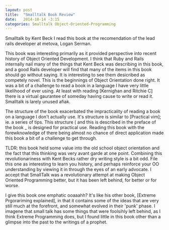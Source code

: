 ```yaml
---
layout: post
title:  "Smalltalk Book Review"
date:   2014-10-14 -3:15
categories: Smalltalk Object-Oriented-Programming
---
```

Smalltalk by Kent Beck
I read this book at the recomendation of the lead rails developer at metova, Logan Serman. 

This book was interesting primarily as it provided perspective into recent history of Object Oriented Development. I think that Ruby and Rails internally nail many of the things that Kent Beck was describing in this book, and a good Rails developer will find that many of the items in this book should go without saying. It is interesting to see them desicribed as competely novel. This is the beginnings of Object Orientation done right. It was a bit of a challenge to read a book in a language I have very little likelihood of ever using. At least with reading [Kernighan and Ritchie C] there is a virtual gaurantee of someday having cause to write or read it. Smalltalk is larely unused afiak. 

The structure of the book exacerbated the impracticality of reading a book on a language I don't actually use. It's structure is similar to [Practical vim]; ie. a series of tips. This structure ( and this is described in the preface of the book _ is designed for practical use. Reading this book with the forewknowledge of there being almost no chance of direct application made this book a bit of a challenge to get through. 

TLDR: this book held some value into the old school object orientation and the fact that this thinking was very avant garde at one point. Combining this revolutionariness with Kent Becks rather dry writing style is a bit odd. File this one as interesting to learn you history, and perhaps reinforce your OO understanding by viewing it in through the eyes of an early advocate. I accept that SmallTalk was a revolutionary attempt at making Object Oriented Programming better, but it has been left behind, for better or for worse.

I give this book one emphatic ooaaahh?
It's like his other book, [Extreme Prgorariming explained], in that it contains some of the ideas that are very still much at the forefront, and somewhat evolved in their 'punk' phase. I imagene that small talk has some things that were foolsihly left behind, as I think Extreme Programming does, but I found little in this book other than a glimpse into the past to the writings of a prophet.
